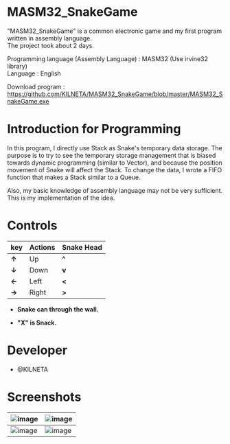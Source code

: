 # MASM32_SnakeGame
"MASM32_SnakeGame" is a common electronic game and my first program written in assembly language.  
The project took about 2 days.  

Programming language (Assembly Language) : MASM32 (Use irvine32 library)  
Language : English  
  
Download program : https://github.com/KILNETA/MASM32_SnakeGame/blob/master/MASM32_SnakeGame.exe
  
# Introduction for Programming  
In this program, I directly use Stack as Snake's temporary data storage. The purpose is to try to see the temporary storage management that is biased towards dynamic programming (similar to Vector), and because the position movement of Snake will affect the Stack. To change the data, I wrote a FIFO function that makes a Stack similar to a Queue.  
  
Also, my basic knowledge of assembly language may not be very sufficient. This is my implementation of the idea.  
  
# Controls
| key | Actions | Snake Head |
| --- | --- | --- |
| **↑** | Up | **^** |
| **↓** | Down | **v** |
| **←** | Left | **<** |
| **→** | Right | **>** |  
  
* **Snake can through the wall.**  
  
* **"X" is Snack.**  
  
# Developer  
* @KILNETA  

# Screenshots   
| ![image](https://github.com/KILNETA/MASM32_SnakeGame/assets/47145154/74e3f168-71de-4eb0-aa21-7af1659651ad) | ![image](https://github.com/KILNETA/MASM32_SnakeGame/assets/47145154/2e945b40-2b39-4c47-8846-380900efec88) |
| --- | --- |
| ![image](https://github.com/KILNETA/MASM32_SnakeGame/assets/47145154/aabecfdd-f36c-4f79-8eb7-f14b8eeb5f48) | ![image](https://github.com/KILNETA/MASM32_SnakeGame/assets/47145154/d6ad537d-af5a-4d99-af0e-b0fc890fe160) |

